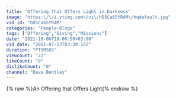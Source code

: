 ```yaml
---
title: "Offering that Offers Light in Darkness"
image: "https:\/\/i.ytimg.com\/vi\/hD5Ca65YR4M\/hqdefault.jpg"
vid_id: "hD5Ca65YR4M"
categories: "People-Blogs"
tags: ["Offering","Giving","Missions"]
date: "2021-10-06T19:00:50+03:00"
vid_date: "2011-07-13T03:20:14Z"
duration: "PT5M58S"
viewcount: "22"
likeCount: "0"
dislikeCount: "0"
channel: "Dave Bentley"
---
```

{% raw %}An Offering that Offers Light{% endraw %}

